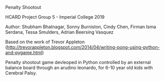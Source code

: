 Penalty Shootout

HCARD Project Group 5 - Imperial College 2019

Author: Shubham Bhatnagar, Sonny Burniston, Cindy Chen, Firman Isma Serdana, Tessa Smulders, Adrian Beersing Vasquez

Based on the work of Trevor Appleton (http://trevorappleton.blogspot.com/2014/04/writing-pong-using-python-and-pygame.html)

Penalty shootout game devleoped in Python controlled by an external balance board through an arudino leonardo, for 6-10 year old kids with Cerebral Palsy. 
